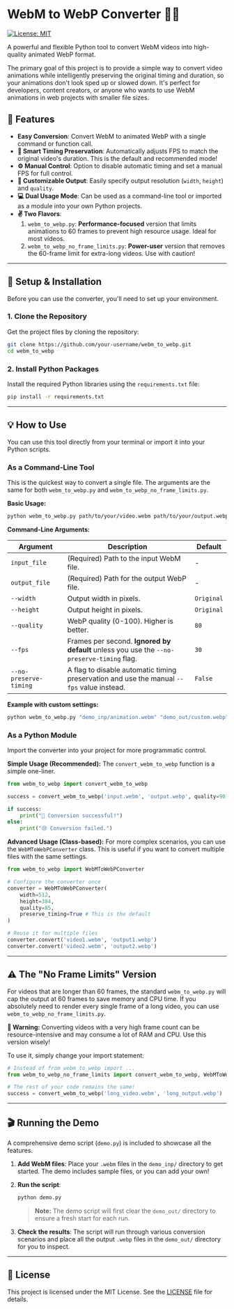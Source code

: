 # WebM to WebP Converter 🎥✨

[![License: MIT](https://img.shields.io/badge/License-MIT-yellow.svg)](https://opensource.org/licenses/MIT)

A powerful and flexible Python tool to convert WebM videos into high-quality animated WebP format.

The primary goal of this project is to provide a simple way to convert video animations while intelligently preserving the original timing and duration, so your animations don't look sped up or slowed down. It's perfect for developers, content creators, or anyone who wants to use WebM animations in web projects with smaller file sizes.

## 🚀 Features

- **Easy Conversion**: Convert WebM to animated WebP with a single command or function call.
- **🧠 Smart Timing Preservation**: Automatically adjusts FPS to match the original video's duration. This is the default and recommended mode!
- **⚙️ Manual Control**: Option to disable automatic timing and set a manual FPS for full control.
- **🎨 Customizable Output**: Easily specify output resolution (`width`, `height`) and `quality`.
- **💻 Dual Usage Mode**: Can be used as a command-line tool or imported as a module into your own Python projects.
- **✌️ Two Flavors**:
    1. `webm_to_webp.py`: **Performance-focused** version that limits animations to 60 frames to prevent high resource usage. Ideal for most videos.
    2. `webm_to_webp_no_frame_limits.py`: **Power-user** version that removes the 60-frame limit for extra-long videos. Use with caution!

---

## 🔧 Setup & Installation

Before you can use the converter, you'll need to set up your environment.


### 1. Clone the Repository

Get the project files by cloning the repository:
```bash
git clone https://github.com/your-username/webm_to_webp.git
cd webm_to_webp
```

### 2. Install Python Packages

Install the required Python libraries using the `requirements.txt` file:
```bash
pip install -r requirements.txt
```
---

## 💡 How to Use

You can use this tool directly from your terminal or import it into your Python scripts.

### As a Command-Line Tool

This is the quickest way to convert a single file. The arguments are the same for both `webm_to_webp.py` and `webm_to_webp_no_frame_limits.py`.

**Basic Usage:**
```bash
python webm_to_webp.py path/to/your/video.webm path/to/your/output.webp
```

**Command-Line Arguments:**

| Argument              | Description                                                                                             | Default    |
| --------------------- | ------------------------------------------------------------------------------------------------------- | ---------- |
| `input_file`          | (Required) Path to the input WebM file.                                                                  | -          |
| `output_file`         | (Required) Path for the output WebP file.                                                               | -          |
| `--width`             | Output width in pixels.                                                                                 | `Original` |
| `--height`            | Output height in pixels.                                                                                | `Original` |
| `--quality`           | WebP quality (0-100). Higher is better.                                                                 | `80`       |
| `--fps`               | Frames per second. **Ignored by default** unless you use the `--no-preserve-timing` flag.               | `30`       |
| `--no-preserve-timing`| A flag to disable automatic timing preservation and use the manual `--fps` value instead.                 | `False`    |

**Example with custom settings:**
```bash
python webm_to_webp.py "demo_inp/animation.webm" "demo_out/custom.webp" --width 400 --height 400 --quality 95
```

### As a Python Module

Import the converter into your project for more programmatic control.

**Simple Usage (Recommended):**
The `convert_webm_to_webp` function is a simple one-liner.
```python
from webm_to_webp import convert_webm_to_webp

success = convert_webm_to_webp('input.webm', 'output.webp', quality=90)

if success:
    print("🎉 Conversion successful!")
else:
    print("😢 Conversion failed.")
```

**Advanced Usage (Class-based):**
For more complex scenarios, you can use the `WebMToWebPConverter` class. This is useful if you want to convert multiple files with the same settings.
```python
from webm_to_webp import WebMToWebPConverter

# Configure the converter once
converter = WebMToWebPConverter(
    width=512,
    height=384,
    quality=85,
    preserve_timing=True # This is the default
)

# Reuse it for multiple files
converter.convert('video1.webm', 'output1.webp')
converter.convert('video2.webm', 'output2.webp')
```

---

## ⚠️ The "No Frame Limits" Version

For videos that are longer than 60 frames, the standard `webm_to_webp.py` will cap the output at 60 frames to save memory and CPU time. If you absolutely need to render every single frame of a long video, you can use `webm_to_webp_no_frame_limits.py`.

**🚨 Warning:** Converting videos with a very high frame count can be resource-intensive and may consume a lot of RAM and CPU. Use this version wisely!

To use it, simply change your import statement:

```python
# Instead of from webm_to_webp import ...
from webm_to_webp_no_frame_limits import convert_webm_to_webp, WebMToWebPConverter

# The rest of your code remains the same!
success = convert_webm_to_webp('long_video.webm', 'long_output.webp')
```

---

## 🎬 Running the Demo

A comprehensive demo script (`demo.py`) is included to showcase all the features.

1.  **Add WebM files**: Place your `.webm` files in the `demo_inp/` directory to get started. The demo includes sample files, or you can add your own!

2.  **Run the script**:
    ```bash
    python demo.py
    ```
    > **Note:** The demo script will first clear the `demo_out/` directory to ensure a fresh start for each run.

3.  **Check the results**: The script will run through various conversion scenarios and place all the output `.webp` files in the `demo_out/` directory for you to inspect.

---

## 📜 License

This project is licensed under the MIT License. See the [LICENSE](LICENSE) file for details.
